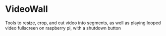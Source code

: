 # VideoWall

Tools to resize, crop, and cut video into segments, as well as playing looped video fullscreen on raspberry pi, with a shutdown button
